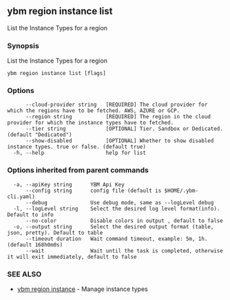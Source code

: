## ybm region instance list

List the Instance Types for a region

### Synopsis

List the Instance Types for a region

```
ybm region instance list [flags]
```

### Options

```
      --cloud-provider string   [REQUIRED] The cloud provider for which the regions have to be fetched. AWS, AZURE or GCP.
      --region string           [REQUIRED] The region in the cloud provider for which the instance types have to fetched.
      --tier string             [OPTIONAL] Tier. Sandbox or Dedicated. (default "Dedicated")
      --show-disabled           [OPTIONAL] Whether to show disabled instance types. true or false. (default true)
  -h, --help                    help for list
```

### Options inherited from parent commands

```
  -a, --apiKey string      YBM Api Key
      --config string      config file (default is $HOME/.ybm-cli.yaml)
      --debug              Use debug mode, same as --logLevel debug
  -l, --logLevel string    Select the desired log level format(info). Default to info
      --no-color           Disable colors in output , default to false
  -o, --output string      Select the desired output format (table, json, pretty). Default to table
      --timeout duration   Wait command timeout, example: 5m, 1h. (default 168h0m0s)
      --wait               Wait until the task is completed, otherwise it will exit immediately, default to false
```

### SEE ALSO

* [ybm region instance](ybm_region_instance.md)	 - Manage instance types


